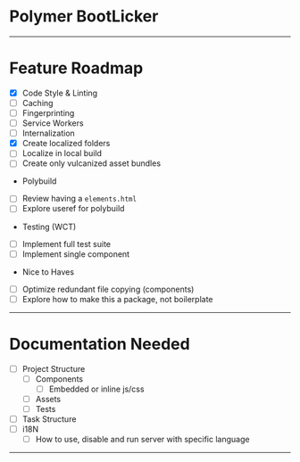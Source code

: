 # Polymer BootLicker

---

# Feature Roadmap
 - [x] Code Style & Linting
 - [ ] Caching
  - [ ] Fingerprinting
  - [ ] Service Workers
 - [ ] Internalization
  - [x] Create localized folders
  - [ ] Localize in local build
  - [ ] Create only vulcanized asset bundles
 - Polybuild
  - [ ] Review having a `elements.html`
  - [ ] Explore useref for polybuild
 - Testing (WCT)
  - [ ] Implement full test suite
  - [ ] Implement single component
 - Nice to Haves
  - [ ] Optimize redundant file copying (components)
  - [ ] Explore how to make this a package, not boilerplate

---

# Documentation Needed
- [ ] Project Structure
  - [ ] Components
    - [ ] Embedded or inline js/css
  - [ ] Assets
  - [ ] Tests
- [ ] Task Structure
- [ ] i18N
  - [ ] How to use, disable and run server with specific language

---
